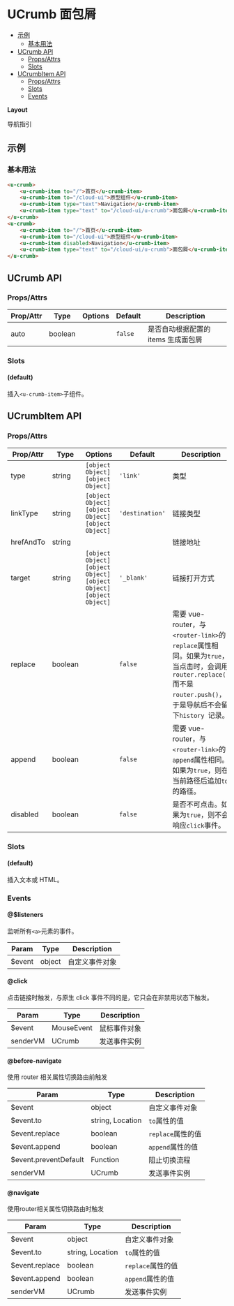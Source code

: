 <!-- 该 README.md 根据 api.yaml 和 docs/*.md 自动生成，为了方便在 GitHub 和 NPM 上查阅。如需修改，请查看源文件 -->

# UCrumb 面包屑

- [示例](#示例)
    - [基本用法](#基本用法)
- [UCrumb API](#ucrumb-api)
    - [Props/Attrs](#propsattrs)
    - [Slots](#slots)
- [UCrumbItem API](#ucrumbitem-api)
    - [Props/Attrs](#propsattrs-2)
    - [Slots](#slots-2)
    - [Events](#events)

**Layout**

导航指引

## 示例
### 基本用法

``` html
<u-crumb>
    <u-crumb-item to="/">首页</u-crumb-item>
    <u-crumb-item to="/cloud-ui">原型组件</u-crumb-item>
    <u-crumb-item type="text">Navigation</u-crumb-item>
    <u-crumb-item type="text" to="/cloud-ui/u-crumb">面包屑</u-crumb-item>
</u-crumb>
<u-crumb>
    <u-crumb-item to="/">首页</u-crumb-item>
    <u-crumb-item to="/cloud-ui">原型组件</u-crumb-item>
    <u-crumb-item disabled>Navigation</u-crumb-item>
    <u-crumb-item type="text" to="/cloud-ui/u-crumb">面包屑</u-crumb-item>
</u-crumb>
```

## UCrumb API
### Props/Attrs

| Prop/Attr | Type | Options | Default | Description |
| --------- | ---- | ------- | ------- | ----------- |
| auto | boolean |  | `false` | 是否自动根据配置的 items 生成面包屑 |

### Slots

#### (default)

插入`<u-crumb-item>`子组件。

## UCrumbItem API
### Props/Attrs

| Prop/Attr | Type | Options | Default | Description |
| --------- | ---- | ------- | ------- | ----------- |
| type | string | `[object Object]`<br/>`[object Object]` | `'link'` | 类型 |
| linkType | string | `[object Object]`<br/>`[object Object]`<br/>`[object Object]` | `'destination'` | 链接类型 |
| hrefAndTo | string |  |  | 链接地址 |
| target | string | `[object Object]`<br/>`[object Object]`<br/>`[object Object]`<br/>`[object Object]` | `'_blank'` | 链接打开方式 |
| replace | boolean |  | `false` | 需要 vue-router，与`<router-link>`的`replace`属性相同。如果为`true`，当点击时，会调用`router.replace()`而不是`router.push()`，于是导航后不会留下`history `记录。 |
| append | boolean |  | `false` | 需要 vue-router，与`<router-link>`的`append`属性相同。如果为`true`，则在当前路径后追加`to`的路径。 |
| disabled | boolean |  | `false` | 是否不可点击。如果为`true`，则不会响应`click`事件。 |

### Slots

#### (default)

插入文本或 HTML。

### Events

#### @$listeners

监听所有`<a>`元素的事件。

| Param | Type | Description |
| ----- | ---- | ----------- |
| $event | object | 自定义事件对象 |

#### @click

点击链接时触发，与原生 click 事件不同的是，它只会在非禁用状态下触发。

| Param | Type | Description |
| ----- | ---- | ----------- |
| $event | MouseEvent | 鼠标事件对象 |
| senderVM | UCrumb | 发送事件实例 |

#### @before-navigate

使用 router 相关属性切换路由前触发

| Param | Type | Description |
| ----- | ---- | ----------- |
| $event | object | 自定义事件对象 |
| $event.to | string, Location | `to`属性的值 |
| $event.replace | boolean | `replace`属性的值 |
| $event.append | boolean | `append`属性的值 |
| $event.preventDefault | Function | 阻止切换流程 |
| senderVM | UCrumb | 发送事件实例 |

#### @navigate

使用router相关属性切换路由时触发

| Param | Type | Description |
| ----- | ---- | ----------- |
| $event | object | 自定义事件对象 |
| $event.to | string, Location | `to`属性的值 |
| $event.replace | boolean | `replace`属性的值 |
| $event.append | boolean | `append`属性的值 |
| senderVM | UCrumb | 发送事件实例 |

